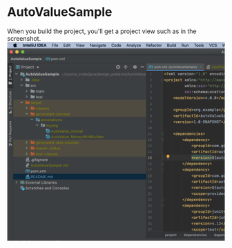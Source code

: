 # AutoValueSample

When you build the project, you'll get a project view such as in the screenshot.
![Screenshot](screenshot.png)